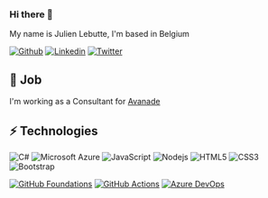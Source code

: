 ### Hi there 👋

My name is Julien Lebutte, I'm based in Belgium

[![Github](https://img.shields.io/badge/-Github-000?style=flat-square&logo=Github&logoColor=white)](https://github.com/jlebutte)
[![Linkedin](https://img.shields.io/badge/-LinkedIn-blue?style=flat-square&logo=Linkedin&logoColor=white)](https://www.linkedin.com/in/julienlebutte/)
[![Twitter](https://img.shields.io/twitter/follow/julienlebutte?label=Twitter&style=flat-square&logo=twitter)](https://twitter.com/julienlebutte/)

## 💼 Job

I'm working as a Consultant for [Avanade](https://github.com/avanade)

## ⚡ Technologies

![C#](https://img.shields.io/badge/C%23-5C2D91?style=flat-square&logo=visual-studio)
![Microsoft Azure](https://img.shields.io/badge/Microsoft%20Azure-232F7E?style=flat-square&logo=microsoft-azure)
![JavaScript](https://img.shields.io/badge/-JavaScript-black?style=flat-square&logo=javascript)
![Nodejs](https://img.shields.io/badge/-Nodejs-black?style=flat-square&logo=Node.js)
![HTML5](https://img.shields.io/badge/-HTML5-E34F26?style=flat-square&logo=html5&logoColor=white)
![CSS3](https://img.shields.io/badge/-CSS3-1572B6?style=flat-square&logo=css3)
![Bootstrap](https://img.shields.io/badge/-Bootstrap-563D7C?style=flat-square&logo=bootstrap)

[![GitHub Foundations](https://images.credly.com/size/340x340/images/024d0122-724d-4c5a-bd83-cfe3c4b7a073/image.png)](https://www.credly.com/badges/7faa1cca-22bb-4bfb-a41c-06bc634bb488)
[![GitHub Actions](https://images.credly.com/size/340x340/images/89efc3e7-842b-4790-b09b-9ea5efc71ec3/image.png)](https://www.credly.com/badges/d8296d11-f984-48af-b68b-fad62a6da7e1)
[![Azure DevOps](https://images.credly.com/size/340x340/images/c3ab66f8-5d59-4afa-a6c2-0ba30a1989ca/CERT-Expert-DevOps-Engineer-600x600.png)](https://www.credly.com/badges/d630a1b3-17bf-4a84-87ad-e337a51ea1f9)
